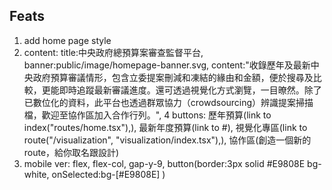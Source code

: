 ## Feats
1. add home page style
2. content: title:中央政府總預算案審查監督平台, banner:public/image/homepage-banner.svg, content:"收錄歷年及最新中央政府預算審議情形，包含立委提案刪減和凍結的緣由和金額，便於搜尋及比較，更能即時追蹤最新審議進度。還可透過視覺化方式瀏覽，一目暸然。除了已數位化的資料，此平台也透過群眾協力（crowdsourcing）辨識提案掃描檔，歡迎至協作區加入合作行列。", 4 buttons: 歷年預算(link to index("routes/home.tsx"),), 最新年度預算(link to #), 視覺化專區(link to route("/visualization", "visualization/index.tsx"),), 協作區(創造一個新的route，給你取名跟設計)
3. mobile ver: flex, flex-col, gap-y-9, button(border:3px solid #E9808E bg-white, onSelected:bg-[#E9808E] )